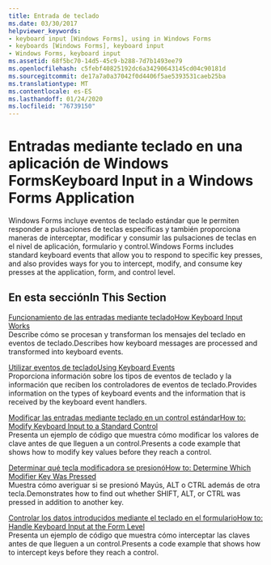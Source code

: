 ```yaml
---
title: Entrada de teclado
ms.date: 03/30/2017
helpviewer_keywords:
- keyboard input [Windows Forms], using in Windows Forms
- keyboards [Windows Forms], keyboard input
- Windows Forms, keyboard input
ms.assetid: 68f5bc70-14d5-45c9-b288-7d7b1493ee79
ms.openlocfilehash: c5febf40825192dc6a34290643145cd04c90181d
ms.sourcegitcommit: de17a7a0a37042f0d4406f5ae5393531caeb25ba
ms.translationtype: MT
ms.contentlocale: es-ES
ms.lasthandoff: 01/24/2020
ms.locfileid: "76739150"
---
```

# <a name="keyboard-input-in-a-windows-forms-application"></a><span data-ttu-id="12030-102">Entradas mediante teclado en una aplicación de Windows Forms</span><span class="sxs-lookup"><span data-stu-id="12030-102">Keyboard Input in a Windows Forms Application</span></span>
<span data-ttu-id="12030-103">Windows Forms incluye eventos de teclado estándar que le permiten responder a pulsaciones de teclas específicas y también proporciona maneras de interceptar, modificar y consumir las pulsaciones de teclas en el nivel de aplicación, formulario y control.</span><span class="sxs-lookup"><span data-stu-id="12030-103">Windows Forms includes standard keyboard events that allow you to respond to specific key presses, and also provides ways for you to intercept, modify, and consume key presses at the application, form, and control level.</span></span>  
  
## <a name="in-this-section"></a><span data-ttu-id="12030-104">En esta sección</span><span class="sxs-lookup"><span data-stu-id="12030-104">In This Section</span></span>  
 [<span data-ttu-id="12030-105">Funcionamiento de las entradas mediante teclado</span><span class="sxs-lookup"><span data-stu-id="12030-105">How Keyboard Input Works</span></span>](how-keyboard-input-works.md)  
 <span data-ttu-id="12030-106">Describe cómo se procesan y transforman los mensajes del teclado en eventos de teclado.</span><span class="sxs-lookup"><span data-stu-id="12030-106">Describes how keyboard messages are processed and transformed into keyboard events.</span></span>  
  
 [<span data-ttu-id="12030-107">Utilizar eventos de teclado</span><span class="sxs-lookup"><span data-stu-id="12030-107">Using Keyboard Events</span></span>](using-keyboard-events.md)  
 <span data-ttu-id="12030-108">Proporciona información sobre los tipos de eventos de teclado y la información que reciben los controladores de eventos de teclado.</span><span class="sxs-lookup"><span data-stu-id="12030-108">Provides information on the types of keyboard events and the information that is received by the keyboard event handlers.</span></span>  
  
 [<span data-ttu-id="12030-109">Modificar las entradas mediante teclado en un control estándar</span><span class="sxs-lookup"><span data-stu-id="12030-109">How to: Modify Keyboard Input to a Standard Control</span></span>](how-to-modify-keyboard-input-to-a-standard-control.md)  
 <span data-ttu-id="12030-110">Presenta un ejemplo de código que muestra cómo modificar los valores de clave antes de que lleguen a un control.</span><span class="sxs-lookup"><span data-stu-id="12030-110">Presents a code example that shows how to modify key values before they reach a control.</span></span>  
  
 [<span data-ttu-id="12030-111">Determinar qué tecla modificadora se presionó</span><span class="sxs-lookup"><span data-stu-id="12030-111">How to: Determine Which Modifier Key Was Pressed</span></span>](how-to-determine-which-modifier-key-was-pressed.md)  
 <span data-ttu-id="12030-112">Muestra cómo averiguar si se presionó Mayús, ALT o CTRL además de otra tecla.</span><span class="sxs-lookup"><span data-stu-id="12030-112">Demonstrates how to find out whether SHIFT, ALT, or CTRL was pressed in addition to another key.</span></span>  
  
 [<span data-ttu-id="12030-113">Controlar los datos introducidos mediante el teclado en el formulario</span><span class="sxs-lookup"><span data-stu-id="12030-113">How to: Handle Keyboard Input at the Form Level</span></span>](how-to-handle-keyboard-input-at-the-form-level.md)  
 <span data-ttu-id="12030-114">Presenta un ejemplo de código que muestra cómo interceptar las claves antes de que lleguen a un control.</span><span class="sxs-lookup"><span data-stu-id="12030-114">Presents a code example that shows how to intercept keys before they reach a control.</span></span>
